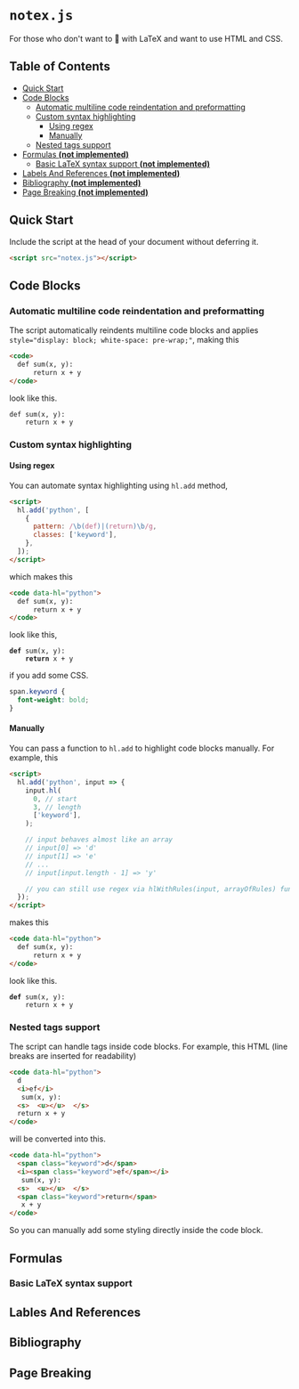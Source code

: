 # `notex.js`

For those who don't want to &#x1F92C; with LaTeX and want to use HTML and
CSS.

## Table of Contents

- [Quick Start](#quick-start)
- [Code Blocks](#code-blocks)
  - [Automatic multiline code reindentation and preformatting](#automatic-multiline-code-reindentation-and-preformatting)
  - [Custom syntax highlighting](#custom-syntax-highlighting)
    - [Using regex](#using-regex)
    - [Manually](#manually)
  - [Nested tags support](#nested-tags-support)
- [Formulas <b>(not implemented)</b>](#formulas)
  - [Basic LaTeX syntax support <b>(not implemented)</b>](#basic-latex-syntax-support)
- [Labels And References <b>(not implemented)</b>](#lables-and-references)
- [Bibliography <b>(not implemented)</b>](#bibliography)
- [Page Breaking <b>(not implemented)</b>](#page-breaking)

## Quick Start

Include the script at the head of your document without deferring it.

```html
<script src="notex.js"></script>
```

## Code Blocks

### Automatic multiline code reindentation and preformatting

The script automatically reindents multiline code blocks and applies
`style="display: block; white-space: pre-wrap;"`, making this

```html
<code>
  def sum(x, y):
      return x + y
</code>
```

look like this.

<pre><code>def sum(x, y):
    return x + y</code></pre>

### Custom syntax highlighting

#### Using regex

You can automate syntax highlighting using `hl.add` method,

```html
<script>
  hl.add('python', [
    {
      pattern: /\b(def)|(return)\b/g,
      classes: ['keyword'],
    },
  ]);
</script>
```

which makes this

```html
<code data-hl="python">
  def sum(x, y):
      return x + y
</code>
```

look like this,

<pre><code><b>def</b> sum(x, y):
    <b>return</b> x + y</code></pre>

if you add some CSS.

```css
span.keyword {
  font-weight: bold;
}
```

#### Manually

You can pass a function to `hl.add` to highlight code blocks manually. For
example, this

```html
<script>
  hl.add('python', input => {
    input.hl(
      0, // start
      3, // length
      ['keyword'],
    );

    // input behaves almost like an array
    // input[0] => 'd'
    // input[1] => 'e'
    // ...
    // input[input.length - 1] => 'y'

    // you can still use regex via hlWithRules(input, arrayOfRules) function
  });
</script>
```

makes this

```html
<code data-hl="python">
  def sum(x, y):
      return x + y
</code>
```

look like this.

<pre><code><b>def</b> sum(x, y):
    return x + y</code></pre>

### Nested tags support

The script can handle tags inside code blocks. For example, this HTML (line
breaks are inserted for readability)

```html
<code data-hl="python">
  d
  <i>ef</i>
   sum(x, y):
  <s>  <u></u>  </s>
  return x + y
</code>
```

will be converted into this.

```html
<code data-hl="python">
  <span class="keyword">d</span>
  <i><span class="keyword">ef</span></i>
   sum(x, y):
  <s>  <u></u>  </s>
  <span class="keyword">return</span>
   x + y
</code>
```

So you can manually add some styling directly inside the code block.

## Formulas

### Basic LaTeX syntax support

## Lables And References

## Bibliography

## Page Breaking

